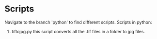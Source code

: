 # Scripts
Navigate to the branch 'python' to find different scripts.
Scripts in python:
1) tiftojpg.py this script converts all the .tif files in a folder to jpg files.

